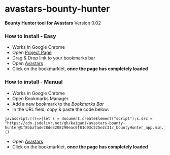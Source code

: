 # avastars-bounty-hunter
**Bounty Hunter tool for Avastars**
Version 0.02

### How to install - Easy
- Works in Google Chrome
- Open [Project Page](https://kaigani.github.io/avastars-bounty-hunter/)
- Drag & Drop link to your bookmarks bar
- Open [Avastars](https://avastars.io/)
- Click on the bookmarklet, **once the page has completely loaded**

### How to install - Manual
- Works in Google Chrome
- Open Bookmarks Manager
- Add a new bookmark to the *Bookmarks Bar*
- In the URL field, copy & paste the code below:
```
javascript:(()=>{let s = document.createElement("script");s.src = "https://cdn.jsdelivr.net/gh/kaigani/avastars-bounty-hunter@1f8bba7ade28de3208290eac6f81d03c525e2c31/_bountyHunter_app.min.js";document.head.appendChild(s)})()
```
- Open [Avastars](https://avastars.io/)
- Click on the bookmarklet, **once the page has completely loaded**
